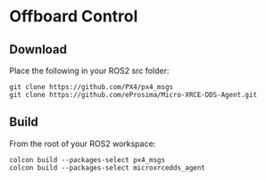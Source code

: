 # Offboard Control

## Download

Place the following in your ROS2 src folder:

```
git clone https://github.com/PX4/px4_msgs
git clone https://github.com/eProsima/Micro-XRCE-DDS-Agent.git
```

## Build

From the root of your ROS2 workspace:

```
colcon build --packages-select px4_msgs
colcon build --packages-select microxrcedds_agent
```

